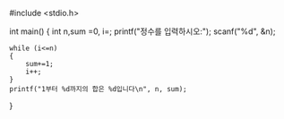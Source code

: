 #include <stdio.h>

int main()
{
    int n,sum =0, i=;
    printf("정수를 입력하시오:");
    scanf("%d", &n);

    while (i<=n)
    {
        sum+=1;
        i++;
    }
    printf("1부터 %d까지의 합은 %d입니다\n", n, sum);
}
